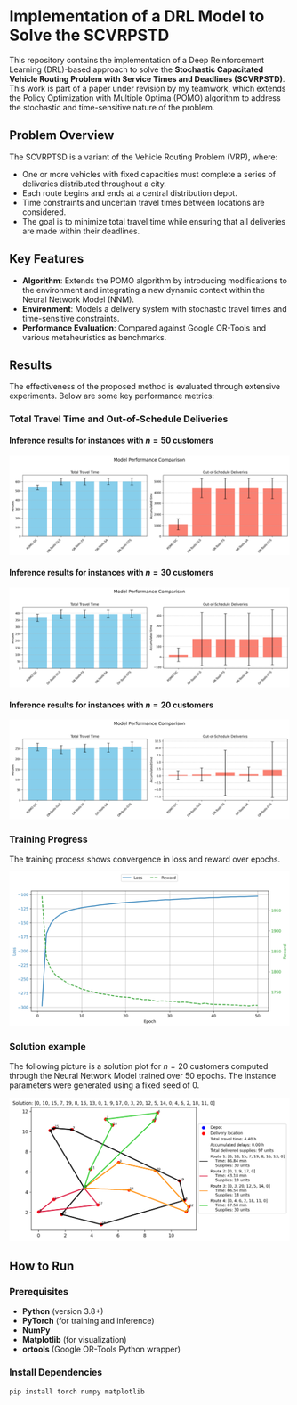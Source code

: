 # Implementation of a DRL Model to Solve the SCVRPSTD

This repository contains the implementation of a Deep Reinforcement Learning (DRL)-based approach to solve the **Stochastic Capacitated Vehicle Routing Problem with Service Times and Deadlines (SCVRPSTD)**. This work is part of a paper under revision by my teamwork, which extends the Policy Optimization with Multiple Optima (POMO) algorithm to address the stochastic and time-sensitive nature of the problem.

## Problem Overview

The SCVRPTSD is a variant of the Vehicle Routing Problem (VRP), where:
- One or more vehicles with fixed capacities must complete a series of deliveries distributed throughout a city.
- Each route begins and ends at a central distribution depot.
- Time constraints and uncertain travel times between locations are considered.
- The goal is to minimize total travel time while ensuring that all deliveries are made within their deadlines.

## Key Features

- **Algorithm**: Extends the POMO algorithm by introducing modifications to the environment and integrating a new dynamic context within the Neural Network Model (NNM).
- **Environment**: Models a delivery system with stochastic travel times and time-sensitive constraints.
- **Performance Evaluation**: Compared against Google OR-Tools and various metaheuristics as benchmarks.

## Results

The effectiveness of the proposed method is evaluated through extensive experiments. Below are some key performance metrics:

### Total Travel Time and Out-of-Schedule Deliveries

#### Inference results for instances with $n=50$ customers
![Total Travel Time and Out-of-Schedule Deliveries](Inference/results/comparison_n50.png)

#### Inference results for instances with $n=30$ customers
![Total Travel Time and Out-of-Schedule Deliveries](Inference/results/comparison_n30.png)

#### Inference results for instances with $n=20$ customers
![Total Travel Time and Out-of-Schedule Deliveries](Inference/results/comparison_n20.png)

### Training Progress

The training process shows convergence in loss and reward over epochs.

![Training Loss and Reward](Inference/results/learning_curves.png)

### Solution example

The following picture is a solution plot for $n=20$ customers computed through the Neural Network Model trained over 50 epochs. The instance parameters were generated using a fixed seed of 0.

![Solution example for 20 customers](Inference/results/graph_n20_seed0.png)

## How to Run

### Prerequisites

- **Python** (version 3.8+)
- **PyTorch** (for training and inference)
- **NumPy**
- **Matplotlib** (for visualization)
- **ortools** (Google OR-Tools Python wrapper)

### Install Dependencies

```bash
pip install torch numpy matplotlib
